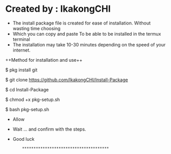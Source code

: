 # Created by : IkakongCHI

- The install package file is created for ease of installation.  Without wasting time choosing
- Which you can copy and paste  To be able to be installed in the termux terminal
- The installation may take 10-30 minutes depending on the speed of your internet.

 ++Method for installation and use++

$ pkg install git

$ git clone https://github.com/IkakongCHI/Install-Package

$ cd Install-Package

$ chmod +x pkg-setup.sh

$ bash pkg-setup.sh

- Allow

- Wait ... and confirm with the steps.
- Good luck

          **************************************
